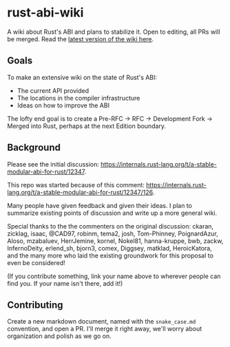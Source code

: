 # rust-abi-wiki
A wiki about Rust's ABI and plans to stabilize it. Open to editing, all PRs will be merged. Read the [latest version of the wiki here](https://slightknack.github.io/rust-abi-wiki).

## Goals
To make an extensive wiki on the state of Rust's ABI:

- The current API provided
- The locations in the compiler infrastructure
- Ideas on how to improve the ABI

The lofty end goal is to create a Pre-RFC → RFC → Development Fork → Merged into Rust, perhaps at the next Edition boundary.

## Background
Please see the initial discussion: https://internals.rust-lang.org/t/a-stable-modular-abi-for-rust/12347.

This repo was started because of this comment: https://internals.rust-lang.org/t/a-stable-modular-abi-for-rust/12347/126.

Many people have given feedback and given their ideas. I plan to summarize existing points of discussion and write up a more general wiki.

Special thanks to the the commenters on the original discussion:
ckaran,
zicklag,
isaac,
@CAD97,
robinm,
tema2,
josh,
Tom-Phinney,
PoignardAzur,
Aloso,
mzabaluev,
HerrJemine,
kornel,
Nokel81,
hanna-kruppe,
bwb,
zackw,
InfernoDeity,
erlend_sh,
bjorn3,
comex,
Diggsey,
matklad,
HeroicKatora,
and the many more who laid the existing groundwork for this proposal to even be considered!

(If you contribute something, link your name above to wherever people can find you. If your name isn't there, add it!)

## Contributing

Create a new markdown document, named with the `snake_case.md` convention, and open a PR. I'll merge it right away, we'll worry about organization and polish as we go on.
